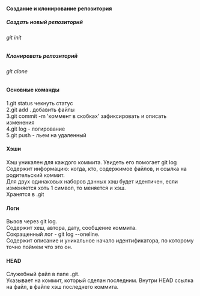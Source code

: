 #### Создание и клонирование репозитория


##### Создать новый репозиторий


###### git init


##### Клонировать репозиторий


###### git clone <url>


#### Основные команды  
1.git status чекнуть статус  
2.git add . добавить файлы  
3.git commit -m 'коммент в скобках' зафиксировать и описать изменения  
4.git log - логирование  
5.git push - льем на удаленный


#### Хэши  
Хэш уникален для каждого коммита. Увидеть его помогает git log  
Содержит информацию: когда, кто, содержимое файлов, и ссылка на родительский коммит.  
Для двух одинаковых наборов данных хэш будет идентичен, если изменяется хоть 1 символ, то меняется и хэш.  
Хранятся в .git  


#### Логи
Вызов через git log.  
Содержит хеш, автора, дату, сообщение коммита.  
Сокращенный лог - git log --oneline.  
Содержит описание и уникальное начало идентификатора, по которому точно поймем что это он.  


#### HEAD  
Служебный файл в папе .git.  
Указывает на коммит, который сделан последним. Внутри HEAD ссылка на файл, в файле хэш последнего коммита.  
